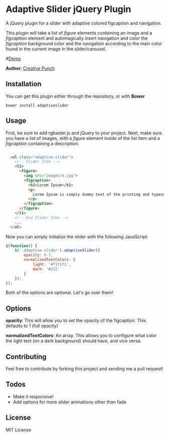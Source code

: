 Adaptive Slider jQuery Plugin
======================

A jQuery plugin for a slider with adaptive colored figcaption and navigation.

This plugin will take a list of *figure* elements containing an image and a *figcaption* element and automagically insert navigation and color the *figcaption* background color and the navigation according to the main color found in the current image in the slider/carousel.

#<a target="_blank" href="http://demos.creative-punch.net/adaptiveslider/?utm_source=GitHub?utm_source=GitHub&utm_medium=GitHub&utm_campaign=AdaptiveSlider">Demo</a>

**Author**: <a target="_blank" href="http://creative-punch.net">Creative Punch</a>

Installation
------------
You can get this plugin either through the repository, or with **Bower**

```
bower install adaptiveslider
```

Usage
-------
First, be sure to add rgbaster.js and jQuery to your project.
Next, make sure you have a list of images, with a *figure* element inside of the list item and a *figcaption* containing a description.

```html

  <ul class="adaptive-slider">    
    <!-- Slider Item -->
    <li>
      <figure>
        <img src="images/4.jpg">
        <figcaption>
          <h1>Lorem Ipsum</h1>
          <p>
            Lorem Ipsum is simply dummy text of the printing and typesetting industry. Lorem Ipsum has been the industry's standard dummy text ever since the 1500s, when an unknown printer took a galley of type and scrambled it to make a type specimen book. It has survived not only five centuries, but also the leap into electronic typesetting, remaining essentially unchanged. It was popularised in the 1960s with the release of Letraset sheets containing Lorem Ipsum passages, and more recently with desktop publishing software like Aldus PageMaker including versions of Lorem Ipsum.
          </p>
        </figcaption>
      </figure>
    </li>
    <!-- End Slider Item -->
    ...
  </ul>
```

Now you can simply initialize the slider with the following JavaScript:

```javascript
$(function() {
	$('.adaptive-slider').adaptiveSlider({
		opacity: 0.7,
		normalizedTextColors: {
			light: '#f1f1f1',
			dark: '#222'
		}
	});
});
```

Both of the options are optional. Let's go over them!

Options
--------
**opacity**: This will allow you to set the opacity of the figcaption. This defaults to 1 (full opacity)

**normalizedTextColors**: An array. This allows you to configure what color the light text (on a dark background) should have, and vice versa.

Contributing
-------------
Feel free to contribute by forking this project and sending me a pull request!

Todos
--------
* Make it responsive!
* Add options for more slider animations other than fade

License
--------
MIT License
